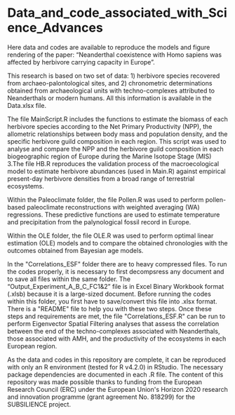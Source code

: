 # Data_and_code_associated_with_Science_Advances
Here data and codes are available to reproduce the models and figure rendering of the paper: “Neanderthal coexistence with Homo sapiens was affected by herbivore carrying capacity in Europe”.

This research is based on two set of data: 1) herbivore species recovered from archaeo-palontological sites, and 2) chronometric determinations obtained from archaeological units with techno-complexes attributed to Neanderthals or modern humans. All this information is available in the Data.xlsx file.

The file MainScript.R includes the functions to estimate the biomass of each herbivore species according to the Net Primary Productivity (NPP), the allometric relationships between body mass and population density, and the specific herbivore guild composition in each region. This script was used to analyse and compare the NPP and the herbivore guild composition in each biogeographic region of Europe during the Marine Isotope Stage (MIS) 3.The file HB.R reproduces the validation process of the macroecological model to estimate herbivore abundances (used in Main.R) against empirical present-day herbivore densities from a broad range of terrestrial ecosystems.

Within the Paleoclimate folder, the file Pollen.R was used to perform pollen-based paleoclimate reconstructions with weighted averaging (WA) regressions. These predictive functions are used to estimate temperature and precipitation from the palynological fossil record in Europe.

Within the OLE folder, the file OLE.R was used to perform optimal linear estimation (OLE) models and to compare the obtained chronologies with the outcomes obtained from Bayesian age models.

In the "Correlations_ESF" folder there are to heavy compressed files. To run the codes properly, it is necessary to first decompsress any document and to save all files within the same folder. The “Output_Experiment_A_B_C_FC1&2” file is in Excel Binary Workbook format (.xlsb) because it is a large-sized document. Before running the codes within this folder, you first have to save/convert this file into .xlsx format. There is a "README" file to help you with these two steps. Once these steps and requirements are met, the file "Correlations_ESF.R" can be run to perform Eigenvector Spatial Filtering analyses that assess the correlation between the end of the techno-complexes associated with Neanderthals, those associated with AMH, and the productivity of the ecosystems in each European region.

As the data and codes in this repository are complete, it can be reproduced with only an R environment (tested for R v4.2.0) in RStudio. The necessary package dependencies are documented in each .R file. The content of this repository was made possible thanks to funding from the European Research Council (ERC) under the European Union's Horizon 2020 research and innovation programme (grant agreement No. 818299) for the SUBSILIENCE project.
